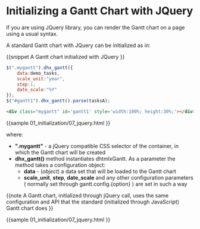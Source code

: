 Initializing a Gantt Chart with JQuery
==========================================
If you are using JQuery library, you can render the Gantt chart on a page using a usual syntax. 

A standard Gantt chart with JQuery can be initialized as in:

{{snippet
A Gantt chart initialized with JQuery
}}
~~~js
$(".mygantt").dhx_gantt({
	data:demo_tasks,
    scale_unit:"year",
	step:1,
	date_scale:"%Y"
});
$("#gantt1").dhx_gantt().parse(tasksA);
~~~

~~~html
<div class="mygantt" id='gantt1' style='width:100%; height:30%;'></div>
~~~

{{sample
	01_initialization/07_jquery.html
}}

where:

- **".mygantt"** - a jQuery compatible CSS selector of the container, in which the Gantt chart will be created 
- **dhx_gantt()** method instantiates dhtmlxGantt. As a parameter the method takes a configuration object:
  - **data** - (*object*) a data set that will  be loaded to the Gantt chart
  - **scale_unit**, **step**, **date_scale** and any other configuration parameters 
  ( normally set through gantt.config.{option} ) are set in such a way
  
{{note
A Gantt chart, initialized through jQuery call, uses the same configuration and API that the standard (initialized through JavaScript) Gantt chart does
}}

{{sample
	01_initialization/07_jquery.html
}}